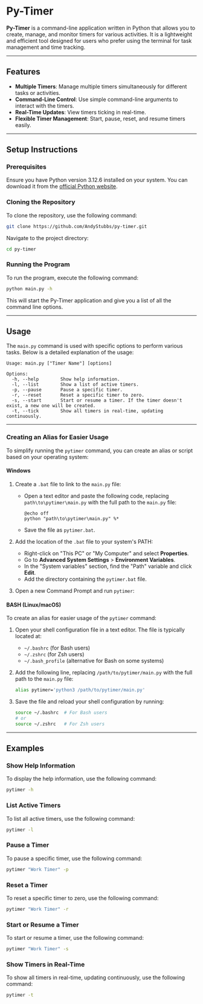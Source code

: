 # Py-Timer

**Py-Timer** is a command-line application written in Python that allows you to create, manage, and monitor timers for various activities. It is a lightweight and efficient tool designed for users who prefer using the terminal for task management and time tracking.

---

## Features

- **Multiple Timers**: Manage multiple timers simultaneously for different tasks or activities.
- **Command-Line Control**: Use simple command-line arguments to interact with the timers.
- **Real-Time Updates**: View timers ticking in real-time.
- **Flexible Timer Management**: Start, pause, reset, and resume timers easily.

---

## Setup Instructions

### Prerequisites

Ensure you have Python version 3.12.6 installed on your system. You can download it from the [official Python website](https://www.python.org/downloads/).

### Cloning the Repository

To clone the repository, use the following command:

```sh
git clone https://github.com/AndyStubbs/py-timer.git
```

Navigate to the project directory:

```sh
cd py-timer
```

### Running the Program

To run the program, execute the following command:

```sh
python main.py -h
```

This will start the Py-Timer application and give you a list of all the command line options.

---

## Usage

The `main.py` command is used with specific options to perform various tasks. Below is a detailed explanation of the usage:

```plaintext
Usage: main.py ["Timer Name"] [options]

Options:
  -h, --help        Show help information.
  -l, --list        Show a list of active timers.
  -p, --pause       Pause a specific timer.
  -r, --reset       Reset a specific timer to zero.
  -s, --start       Start or resume a timer. If the timer doesn't exist, a new one will be created.
  -t, --tick        Show all timers in real-time, updating continuously.
```

---

### Creating an Alias for Easier Usage

To simplify running the `pytimer` command, you can create an alias or script based on your operating system:

#### Windows
1. Create a `.bat` file to link to the `main.py` file:
   - Open a text editor and paste the following code, replacing `path\to\pytimer\main.py` with the full path to the `main.py` file:
     ```
     @echo off
     python "path\to\pytimer\main.py" %*
     ```
   - Save the file as `pytimer.bat`.

2. Add the location of the `.bat` file to your system's PATH:
   - Right-click on "This PC" or "My Computer" and select **Properties**.
   - Go to **Advanced System Settings** > **Environment Variables**.
   - In the "System variables" section, find the "Path" variable and click **Edit**.
   - Add the directory containing the `pytimer.bat` file.

3. Open a new Command Prompt and run `pytimer`:

#### BASH (Linux/macOS)

To create an alias for easier usage of the `pytimer` command:

1. Open your shell configuration file in a text editor. The file is typically located at:
   - `~/.bashrc` (for Bash users)
   - `~/.zshrc` (for Zsh users)
   - `~/.bash_profile` (alternative for Bash on some systems)

2. Add the following line, replacing `/path/to/pytimer/main.py` with the full path to the `main.py` file:
   ```bash
   alias pytimer='python3 /path/to/pytimer/main.py'
3. Save the file and reload your shell configuration by running:
   ```bash
   source ~/.bashrc  # For Bash users
   # or
   source ~/.zshrc   # For Zsh users
   ```

---

## Examples

### Show Help Information
To display the help information, use the following command:
```sh
pytimer -h
```

### List Active Timers
To list all active timers, use the following command:
```sh
pytimer -l
```

### Pause a Timer
To pause a specific timer, use the following command:
```sh
pytimer "Work Timer" -p
```

### Reset a Timer
To reset a specific timer to zero, use the following command:
```sh
pytimer "Work Timer" -r
```

### Start or Resume a Timer
To start or resume a timer, use the following command:
```sh
pytimer "Work Timer" -s
```

### Show Timers in Real-Time
To show all timers in real-time, updating continuously, use the following command:
```sh
pytimer -t
```
